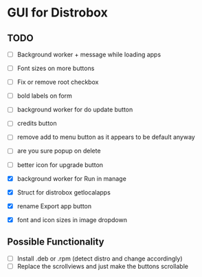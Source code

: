 # GUI for Distrobox

## TODO
- [ ] Background worker + message while loading apps
- [ ] Font sizes on more buttons
- [ ] Fix or remove root checkbox
- [ ] bold labels on form
- [ ] background worker for do update button
- [ ] credits button
- [ ] remove add to menu button as it appears to be default anyway
- [ ] are you sure popup on delete
- [ ] better icon for upgrade button

- [x] background worker for Run in manage
- [x] Struct for distrobox getlocalapps
- [x] rename Export app button
- [x] font and icon sizes in image dropdown

## Possible Functionality
- [ ] Install .deb or .rpm (detect distro and change accordingly)
- [ ] Replace the scrollviews and just make the buttons scrollable
